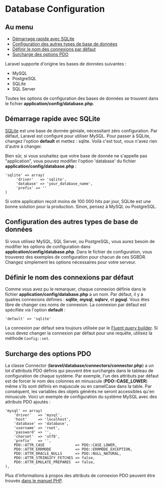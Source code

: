 # Database Configuration

## Au menu

- [Démarrage rapide avec SQLite](#quick)
- [Configuration des autres types de base de données](#server)
- [Définir le nom des connexions par défaut](#default)
- [Surcharge des options PDO](#options)

Laravel supporte d'origine les bases de données suivantes :

- MySQL
- PostgreSQL
- SQLite
- SQL Server

Toutes les options de configuration des bases de données se trouvent dans le fichier **application/config/database.php**.

<a name="quick"></a>
## Démarrage rapide avec SQLite

[SQLite](http://sqlite.org) est une base de donnée géniale, nécessitant zéro configuration. Par défaut, Laravel est configuré pour utiliser MySQL. Pour passer à SQLite, changez l'option **default** et mettez : sqlite. Voilà c'est tout, vous n'avez rien d'autre à changer.

Bien sûr, si vous souhaitez que votre base de donnée ne s'appelle pas "application", vous pouvez modifier l'option 'database' du fichier **application/config/database.php** :

    'sqlite' => array(
         'driver'   => 'sqlite',
         'database' => 'your_database_name',
         'prefix' => ''
    )

Si votre application reçoit moins de 100 000 hits par jour, SQLite est une bonne solution pour la production. Sinon, pensez à MySQL ou PostgreSQL.

<a name="server"></a>
## Configuration des autres types de base de données

Si vous utilisez MySQL, SQL Server, ou PostgreSQL, vous aurez besoin de modifier les options de configuration dans **application/config/database.php**. Dans le fichier de configuration, vous trouverez des exemples de configuration pour chacun de ces SGBDR. Changez simplement les options nécessaires pour votre serveur.

<a name="default"></a>
## Définir le nom des connexions par défaut

Comme vous avez pu le remarquer, chaque connexion définie dans le fichier **application/config/database.php** a un nom. Par défaut, il y a quatres connexions définies : **sqlite**, **mysql**, **sqlsrv**, et **pgsql**. Vous êtes libre de changer ces noms de connexion. La connexion par défaut est spécifiée via l'option **default** :

    'default' => 'sqlite'

La connexion par défaut sera toujours utilisée par le [Fluent query builder](/docs/v3/doc/database/fluent). Si vous devez changer la connexion par défaut pour une requête, utilisez la méthode `Config::set`.

<a href="options"></a>
## Surcharge des options PDO

La classe Connector (**laravel/database/connectors/connector.php**) a un lot d'attributs PDO définis qui peuvent être surchargés dans le tableau de configuration de chaque système. Par exemple, l'un des attributs par défaut est de forcer le nom des colonnes en minuscule (**PDO::CASE_LOWER**) même s'ils sont définis en majuscule ou en camelCase dans la table. Par conséquent, les variables des objets générés ne seront accessibles qu'en minuscule.
Voici un exemple de configuration du système MySQL avec des attributs PDO ajoutés :

    'mysql' => array(
        'driver'   => 'mysql',
        'host'     => 'localhost',
        'database' => 'database',
        'username' => 'root',
        'password' => '',
        'charset'  => 'utf8',
        'prefix'   => '',
        PDO::ATTR_CASE              => PDO::CASE_LOWER,
        PDO::ATTR_ERRMODE           => PDO::ERRMODE_EXCEPTION,
        PDO::ATTR_ORACLE_NULLS      => PDO::NULL_NATURAL,
        PDO::ATTR_STRINGIFY_FETCHES => false,
        PDO::ATTR_EMULATE_PREPARES  => false,
    ),

Plus d'informations à propos des attributs de connexion PDO peuvent être trouvés [dans le manuel PHP](http://php.net/manual/fr/pdo.setattribute.php).
